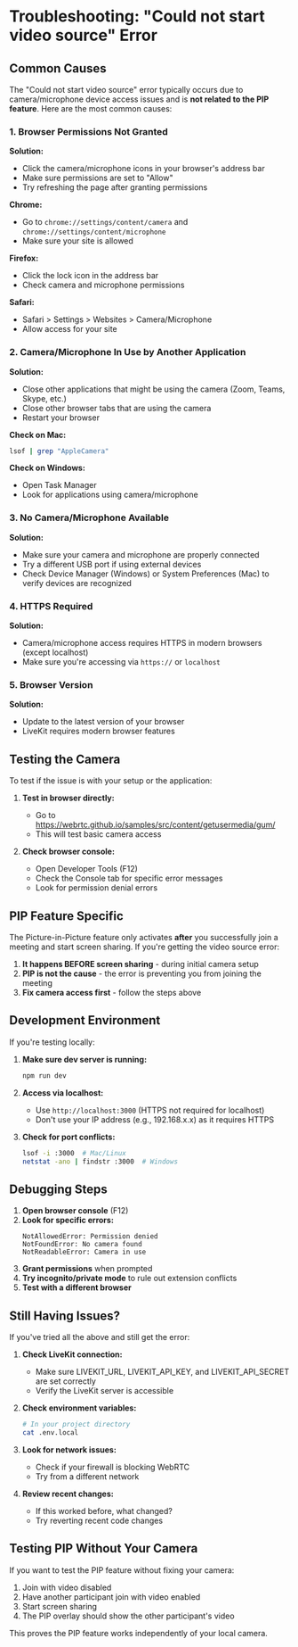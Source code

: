 # Troubleshooting: "Could not start video source" Error

## Common Causes

The "Could not start video source" error typically occurs due to camera/microphone device access issues and is **not related to the PIP feature**. Here are the most common causes:

### 1. Browser Permissions Not Granted

**Solution:**
- Click the camera/microphone icons in your browser's address bar
- Make sure permissions are set to "Allow"
- Try refreshing the page after granting permissions

**Chrome:**
- Go to `chrome://settings/content/camera` and `chrome://settings/content/microphone`
- Make sure your site is allowed

**Firefox:**
- Click the lock icon in the address bar
- Check camera and microphone permissions

**Safari:**
- Safari > Settings > Websites > Camera/Microphone
- Allow access for your site

### 2. Camera/Microphone In Use by Another Application

**Solution:**
- Close other applications that might be using the camera (Zoom, Teams, Skype, etc.)
- Close other browser tabs that are using the camera
- Restart your browser

**Check on Mac:**
```bash
lsof | grep "AppleCamera"
```

**Check on Windows:**
- Open Task Manager
- Look for applications using camera/microphone

### 3. No Camera/Microphone Available

**Solution:**
- Make sure your camera and microphone are properly connected
- Try a different USB port if using external devices
- Check Device Manager (Windows) or System Preferences (Mac) to verify devices are recognized

### 4. HTTPS Required

**Solution:**
- Camera/microphone access requires HTTPS in modern browsers (except localhost)
- Make sure you're accessing via `https://` or `localhost`

### 5. Browser Version

**Solution:**
- Update to the latest version of your browser
- LiveKit requires modern browser features

## Testing the Camera

To test if the issue is with your setup or the application:

1. **Test in browser directly:**
   - Go to https://webrtc.github.io/samples/src/content/getusermedia/gum/
   - This will test basic camera access

2. **Check browser console:**
   - Open Developer Tools (F12)
   - Check the Console tab for specific error messages
   - Look for permission denial errors

## PIP Feature Specific

The Picture-in-Picture feature only activates **after** you successfully join a meeting and start screen sharing. If you're getting the video source error:

1. **It happens BEFORE screen sharing** - during initial camera setup
2. **PIP is not the cause** - the error is preventing you from joining the meeting
3. **Fix camera access first** - follow the steps above

## Development Environment

If you're testing locally:

1. **Make sure dev server is running:**
   ```bash
   npm run dev
   ```

2. **Access via localhost:**
   - Use `http://localhost:3000` (HTTPS not required for localhost)
   - Don't use your IP address (e.g., 192.168.x.x) as it requires HTTPS

3. **Check for port conflicts:**
   ```bash
   lsof -i :3000  # Mac/Linux
   netstat -ano | findstr :3000  # Windows
   ```

## Debugging Steps

1. **Open browser console** (F12)
2. **Look for specific errors:**
   ```
   NotAllowedError: Permission denied
   NotFoundError: No camera found
   NotReadableError: Camera in use
   ```
3. **Grant permissions** when prompted
4. **Try incognito/private mode** to rule out extension conflicts
5. **Test with a different browser**

## Still Having Issues?

If you've tried all the above and still get the error:

1. **Check LiveKit connection:**
   - Make sure LIVEKIT_URL, LIVEKIT_API_KEY, and LIVEKIT_API_SECRET are set correctly
   - Verify the LiveKit server is accessible

2. **Check environment variables:**
   ```bash
   # In your project directory
   cat .env.local
   ```

3. **Look for network issues:**
   - Check if your firewall is blocking WebRTC
   - Try from a different network

4. **Review recent changes:**
   - If this worked before, what changed?
   - Try reverting recent code changes

## Testing PIP Without Your Camera

If you want to test the PIP feature without fixing your camera:

1. Join with video disabled
2. Have another participant join with video enabled  
3. Start screen sharing
4. The PIP overlay should show the other participant's video

This proves the PIP feature works independently of your local camera.

